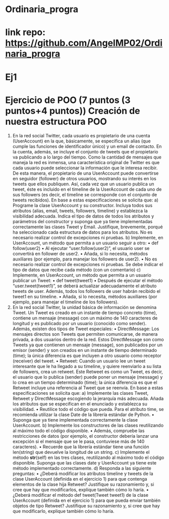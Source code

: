 # Ordinaria_progra
# link repo: https://github.com/AngelMP02/Ordinaria_progra

# Ej1
# Ejercicio de POO (7 puntos (3 puntos+4 puntos)) Creación de nuestra estructura POO
1) En la red social Twitter, cada usuario es propietario de una cuenta (UserAccount) en
la que, básicamente, se especifica un alias (que cumple las funciones de identificador
único) y un email de contacto. En la cuenta, además, se incluye el conjunto de tweets
que el propietario va publicando a lo largo del tiempo.
Como la cantidad de mensajes que maneja la red es inmensa, una característica
original de Twitter es que cada usuario puede seleccionar la información que le interesa
recibir. De esta manera, el propietario de una UserAccount puede convertirse en
seguidor (follower) de otros usuarios, mostrando su interés en los tweets que ellos
publiquen. Así, cada vez que un usuario publica un tweet, éste es incluido en el timeline
de la UserAccount de cada uno de sus followers (es decir, el timeline se corresponde
con el conjunto de tweets recibidos).
En base a estas especificaciones se solicita que:
a) Programe la clase UserAccount y su constructor. Incluya todos sus atributos (alias,
email, tweets, followers, timeline) y establezca la visibilidad adecuada. Indica el tipo
de datos de todos los atributos y parámetros del constructor y suponga que ya tiene
implementadas correctamente las clases Tweet y Email.
Justifique, brevemente, porqué ha seleccionado cada estructura de datos para los
atributos.
No es necesario realizar control de excepciones ni pruebas.
b) Implemente, en UserAccount, un método que permita a un usuario seguir a otro:
• def follow(user2)
• Al ejecutar “user.follow(user2)”, el usuario user se convertirá en follower de
user2.
• Añada, si lo necesita, métodos auxiliares (por ejemplo, para manejar los
followers de user2).
• No es necesario realizar control de excepciones ni pruebas. Se debe indicar
el tipo de datos que recibe cada método (con un comentario)
c) Implemente, en UserAccount, un método que permita a un usuario publicar un
Tweet:
• def tweet(tweet1)
• Después de ejecutar el método “user.tweet(tweet1)”, se deberá actualizar
adecuadamente el atributo tweets de user. Además, todos los followers de
user habrán recibido el tweet1 en su timeline.
• Añada, si lo necesita, métodos auxiliares (por ejemplo, para manejar el
timeline de los followers).
2) En la red social Twitter, la unidad básica de información se denomina Tweet. Un Tweet
es creado en un instante de tiempo concreto (time), contiene un mensaje (message)
con un máximo de 140 caracteres de longitud y es publicado por un
usuario (conocido como sender). Además, existen dos tipos de Tweet especiales:
• DirectMessage: Los mensajes directos son Tweets que permiten comunicarse, de
manera privada, a dos usuarios dentro de la red. Estos DirectMessage son como
Tweets ya que contienen un mensaje (message), son publicados por un emisor
(sender) y son creados en un instante de tiempo determinado (time); la única
diferencia es que incluyen a otro usuario como receptor (receiver) del tweet.
• Retweet: Cuando un usuario lee un tweet interesante que le ha llegado a su
timeline, y quiere reenviarlo a su lista de followers, crea un retweet. Este Retweet
es como un Tweet, es decir, el usuario que lo publica (sender) puede poner un
mensaje (message) y lo crea en un tiempo determinado (time); la única
diferencia es que el Retweet incluye una referencia al Tweet que se reenvía.
En base a estas especificaciones se solicita que:
a) Implemente las clases Tweet, Retweet y DirectMessage escogiendo la jerarquía más
adecuada. Añada los atributos que se especifican en el enunciado y establezca su
visibilidad.
  • Reutilice todo el código que pueda. Para el atributo time, se recomienda utilizar
   la clase Date de la librería estándar de Python.
  • Suponga que ya tiene implementada correctamente la clase UserAccount.
b) Implemente los constructores de las clases reutilizando al máximo todo el código
disponible.
  • Además, compruebe las restricciones de datos (por ejemplo, el constructor
  debería lanzar una excepción si el mensaje que se le pasa, contuviese más de
140 caracteres).
  • Recuerde que la librería estándar tiene una función len(string) que devuelve la
   longitud de un string.
c) Implemente el método __str__(self) en las tres clases, reutilizando al máximo todo el
código disponible. Suponga que las clases date y UserAccount ya tiene este método
implementado correctamente.
d) Responda a las siguiente preguntas:
  • ¿Deberá modificar los atributos timeline y tweets de la clase UserAccount
  (definida en el ejercicio 1) para que contenga elementos de la clase hija
  Retweet? Justifique su razonamiento y, si cree que hay que modificarlos, explique
  también cómo lo haría.
  • ¿Deberá modificar el método def tweet(Tweet tweet1) de la clase UserAccount
  (definida en el ejercicio 1) para que pueda enviar también objetos de tipo
  Retweet? Justifique su razonamiento y, si cree que hay que modificarlo, explique
  también cómo lo haría.
